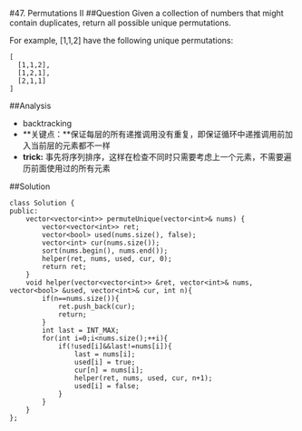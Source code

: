 #47. Permutations II
##Question
Given a collection of numbers that might contain duplicates, return all possible unique permutations.

For example,
[1,1,2] have the following unique permutations:
```
[
  [1,1,2],
  [1,2,1],
  [2,1,1]
]
```

##Analysis
* backtracking
* **关键点：**保证每层的所有递推调用没有重复，即保证循环中递推调用前加入当前层的元素都不一样
* **trick:** 事先将序列排序，这样在检查不同时只需要考虑上一个元素，不需要遍历前面使用过的所有元素

##Solution
```
class Solution {
public:
    vector<vector<int>> permuteUnique(vector<int>& nums) {
        vector<vector<int>> ret;
        vector<bool> used(nums.size(), false);
        vector<int> cur(nums.size());
        sort(nums.begin(), nums.end());
        helper(ret, nums, used, cur, 0);
        return ret;
    }
    void helper(vector<vector<int>> &ret, vector<int>& nums, vector<bool> &used, vector<int>& cur, int n){
        if(n==nums.size()){
            ret.push_back(cur);
            return;
        }
        int last = INT_MAX;
        for(int i=0;i<nums.size();++i){
            if(!used[i]&&last!=nums[i]){
                last = nums[i];
                used[i] = true;
                cur[n] = nums[i];
                helper(ret, nums, used, cur, n+1);
                used[i] = false;
            }
        }
    }
};
```